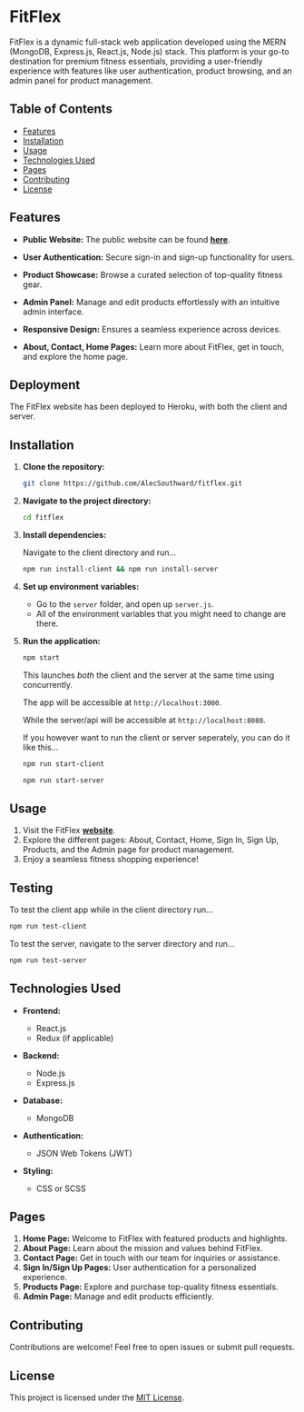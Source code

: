 # FitFlex

FitFlex is a dynamic full-stack web application developed using the MERN (MongoDB, Express.js, React.js, Node.js) stack. This platform is your go-to destination for premium fitness essentials, providing a user-friendly experience with features like user authentication, product browsing, and an admin panel for product management.

## Table of Contents

- [Features](#features)
- [Installation](#installation)
- [Usage](#usage)
- [Technologies Used](#technologies-used)
- [Pages](#pages)
- [Contributing](#contributing)
- [License](#license)

## Features

- **Public Website:** The public website can be found **[here](https://fit-flex-04679b9ca957.herokuapp.com/)**.
- **User Authentication:** Secure sign-in and sign-up functionality for users.
- **Product Showcase:** Browse a curated selection of top-quality fitness gear.

- **Admin Panel:** Manage and edit products effortlessly with an intuitive admin interface.

- **Responsive Design:** Ensures a seamless experience across devices.

- **About, Contact, Home Pages:** Learn more about FitFlex, get in touch, and explore the home page.

## Deployment

The FitFlex website has been deployed to Heroku, with both the client and server.

## Installation

1. **Clone the repository:**

   ```bash
   git clone https://github.com/AlecSouthward/fitflex.git
   ```

2. **Navigate to the project directory:**

   ```bash
   cd fitflex
   ```

3. **Install dependencies:**

   Navigate to the client directory and run...

   ```bash
   npm run install-client && npm run install-server
   ```

4. **Set up environment variables:**

   - Go to the `server` folder, and open up `server.js`.
   - All of the environment variables that you might need to change
     are there.

5. **Run the application:**

   ```bash
   npm start
   ```

   This launches _both_ the client and the server at the same time using concurrently.

   The app will be accessible at `http://localhost:3000`.

   While the server/api will be accessible at `http://localhost:8080`.

   If you however want to run the client or server seperately,
   you can do it like this...

   ```bash
   npm run start-client

   npm run start-server
   ```

## Usage

1. Visit the FitFlex **[website](https://fit-flex-04679b9ca957.herokuapp.com/)**.
2. Explore the different pages: About, Contact, Home, Sign In, Sign Up, Products, and the Admin page for product management.
3. Enjoy a seamless fitness shopping experience!

## Testing

To test the client app while in the client directory run...

```bash
npm run test-client
```

To test the server, navigate to the server directory and run...

```bash
npm run test-server
```

## Technologies Used

- **Frontend:**

  - React.js
  - Redux (if applicable)

- **Backend:**

  - Node.js
  - Express.js

- **Database:**

  - MongoDB

- **Authentication:**

  - JSON Web Tokens (JWT)

- **Styling:**
  - CSS or SCSS

## Pages

1. **Home Page:** Welcome to FitFlex with featured products and highlights.
2. **About Page:** Learn about the mission and values behind FitFlex.
3. **Contact Page:** Get in touch with our team for inquiries or assistance.
4. **Sign In/Sign Up Pages:** User authentication for a personalized experience.
5. **Products Page:** Explore and purchase top-quality fitness essentials.
6. **Admin Page:** Manage and edit products efficiently.

## Contributing

Contributions are welcome! Feel free to open issues or submit pull requests.

## License

This project is licensed under the [MIT License](LICENSE).
